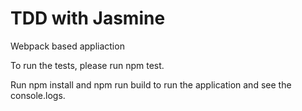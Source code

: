 # TDD with Jasmine

Webpack based appliaction

To run the tests, please run npm test.

Run npm install and npm run build to run the application and see the console.logs.
